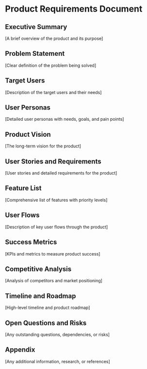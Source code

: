 # Product Requirements Document

## Executive Summary
[A brief overview of the product and its purpose]

## Problem Statement
[Clear definition of the problem being solved]

## Target Users
[Description of the target users and their needs]

## User Personas
[Detailed user personas with needs, goals, and pain points]

## Product Vision
[The long-term vision for the product]

## User Stories and Requirements
[User stories and detailed requirements for the product]

## Feature List
[Comprehensive list of features with priority levels]

## User Flows
[Description of key user flows through the product]

## Success Metrics
[KPIs and metrics to measure product success]

## Competitive Analysis
[Analysis of competitors and market positioning]

## Timeline and Roadmap
[High-level timeline and product roadmap]

## Open Questions and Risks
[Any outstanding questions, dependencies, or risks]

## Appendix
[Any additional information, research, or references] 